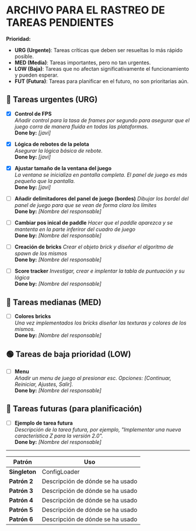 # ARCHIVO PARA EL RASTREO DE TAREAS PENDIENTES
**Prioridad:**
- **URG (Urgente)**: Tareas críticas que deben ser resueltas lo más rápido posible.
- **MED (Media)**: Tareas importantes, pero no tan urgentes.
- **LOW (Baja)**: Tareas que no afectan significativamente el funcionamiento y pueden esperar.
- **FUT (Futura)**: Tareas para planificar en el futuro, no son prioritarias aún.

## 🛑 Tareas urgentes (URG)

- [x] **Control de FPS**  
  *Añadir control para la tasa de frames por segundo para asegurar que el juego corra de manera fluida en todas las plataformas.*  
  **Done by:** _[javi]_

- [x] **Lógica de rebotes de la pelota**  
  *Asegurar la lógica básica de rebote.*  
  **Done by:** _[javi]_

- [x] **Ajustar tamaño de la ventana del juego**  
  *La ventana se inicializa en pantalla completa. El panel de juego es más pequeño que la pantalla.*  
  **Done by:** _[javi]_

- [ ] **Añadir delimitadores del panel de juego (bordes)**
  *Dibujar los bordel del panel de juego para que se vean de forma clara los límites*  
  **Done by:** _[Nombre del responsable]_

- [ ] **Cambiar pos inical de paddle**
  *Hacer que el paddle aparezca y se mantenta en la parte inferiror del cuadro de juego*  
  **Done by:** _[Nombre del responsable]_

- [ ] **Creación de bricks**
  *Crear el objeto brick y diseñar el algoritmo de spawn de los mismos*  
  **Done by:** _[Nombre del responsable]_

- [ ] **Score tracker**
  *Investigar, crear e implentar la tabla de puntuación y su lógica*  
  **Done by:** _[Nombre del responsable]_

## 🔶 Tareas medianas (MED)
- [ ] **Colores bricks**  
  *Una vez implementados los bricks diseñar las texturas y colores de los mismos.*  
  **Done by:** _[Nombre del responsable]_

## 🟢 Tareas de baja prioridad (LOW)
- [ ] **Menu**  
  *Añadir un menu de juego al presionar esc. Opciones: [Continuar, Reiniciar, Ajustes, Salir].*  
  **Done by:** _[Nombre del responsable]_

## 📅 Tareas futuras (para planificación)
- [ ] **Ejemplo de tarea futura**  
  *Descripción de la tarea futura, por ejemplo, "Implementar una nueva característica Z para la versión 2.0".*  
  **Done by:** _[Nombre del responsable]_

---

| **Patrón**    | **Uso**                             |
|---------------|-------------------------------------|
| **Singleton** | ConfigLoader    |
| **Patrón 2**  | Descripción de dónde se ha usado    |
| **Patrón 3**  | Descripción de dónde se ha usado    |
| **Patrón 4**  | Descripción de dónde se ha usado    |
| **Patrón 5**  | Descripción de dónde se ha usado    |
| **Patrón 6**  | Descripción de dónde se ha usado    |
